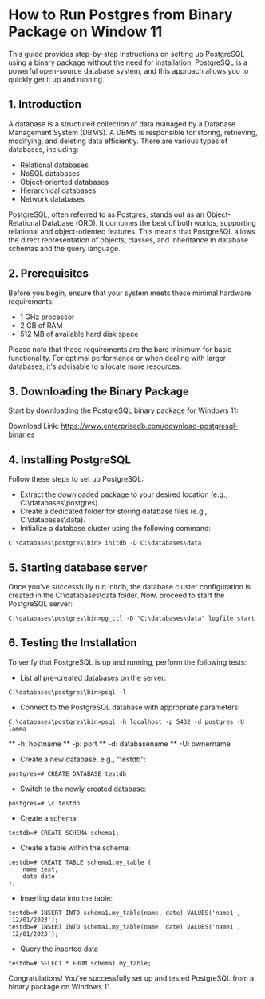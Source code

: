 # How to Run Postgres from Binary Package on Window 11

This guide provides step-by-step instructions on setting up PostgreSQL using a binary package without the need for installation. PostgreSQL is a powerful open-source database system, and this approach allows you to quickly get it up and running.
## 1. Introduction
A database is a structured collection of data managed by a Database Management System (DBMS). A DBMS is responsible for storing, retrieving, modifying, and deleting data efficiently. There are various types of databases, including:

* Relational databases
* NoSQL databases
* Object-oriented databases
* Hierarchical databases
* Network databases
  
PostgreSQL, often referred to as Postgres, stands out as an Object-Relational Database (ORD). It combines the best of both worlds, supporting relational and object-oriented features. This means that PostgreSQL allows the direct representation of objects, classes, and inheritance in database schemas and the query language.
## 2. Prerequisites
Before you begin, ensure that your system meets these minimal hardware requirements:

* 1 GHz processor
* 2 GB of RAM
* 512 MB of available hard disk space
  
Please note that these requirements are the bare minimum for basic functionality. For optimal performance or when dealing with larger databases, it's advisable to allocate more resources.

## 3. Downloading the Binary Package
Start by downloading the PostgreSQL binary package for Windows 11:

Download Link: https://www.enterprisedb.com/download-postgresql-binaries
## 4. Installing PostgreSQL
Follow these steps to set up PostgreSQL:

* Extract the downloaded package to your desired location (e.g., C:\databases\postgres).
* Create a dedicated folder for storing database files (e.g., C:\databases\data).
* Initialize a database cluster using the following command:
```code
C:\databases\postgres\bin> initdb -D C:\databases\data
```

## 5. Starting database server
Once you've successfully run initdb, the database cluster configuration is created in the C:\databases\data folder. Now, proceed to start the PostgreSQL server:
```code
C:\databases\postgres\bin>pg_ctl -D "C:\databases\data" logfile start
```

## 6. Testing the Installation
To verify that PostgreSQL is up and running, perform the following tests:
* List all pre-created databases on the server:
```code
C:\databases\postgres\bin>psql -l
```

* Connect to the PostgreSQL database with appropriate parameters:
```code
C:\databases\postgres\bin>psql -h localhost -p 5432 -d postgres -U lamma
```
** -h: hostname
** -p: port
** -d: databasename
** -U: ownername

* Create a new database, e.g., "testdb":
```code
postgres=# CREATE DATABASE testdb
```

* Switch to the newly created database:
```code
postgres=# \c testdb
```

* Create a schema:
```code
testdb=# CREATE SCHEMA schema1;
```

* Create a table within the schema:
```code
testdb=# CREATE TABLE schema1.my_table (
    name text,
    date date
);
```

* Inserting data into the table:
```code
testdb=# INSERT INTO schema1.my_table(name, date) VALUES('name1', '12/01/2023');
testdb=# INSERT INTO schema1.my_table(name, date) VALUES('name1', '12/01/2023');
```

* Query the inserted data
```code
testdb=# SELECT * FROM schema1.my_table;
```

Congratulations! You've successfully set up and tested PostgreSQL from a binary package on Windows 11.


